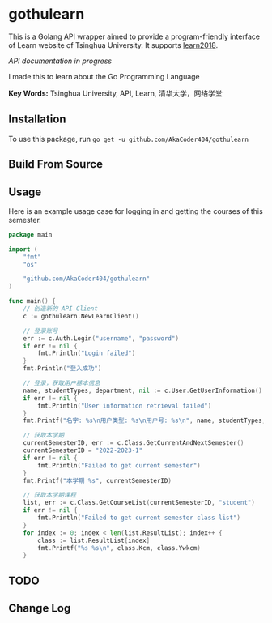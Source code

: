 # gothulearn

This is a Golang API wrapper aimed to provide a program-friendly interface of Learn website of Tsinghua University. It supports [learn2018](https://learn.tsinghua.edu.cn/).

*API documentation in progress*

I made this to learn about the Go Programming Language

**Key Words:** Tsinghua University, API, Learn, 清华大学，网络学堂

## Installation
To use this package, run `go get -u github.com/AkaCoder404/gothulearn`

## Build From Source

## Usage
Here is an example usage case for logging in and getting the courses of this semester.
```go
package main

import (
	"fmt"
	"os"

	"github.com/AkaCoder404/gothulearn"
)

func main() {
	// 创造新的 API Client
	c := gothulearn.NewLearnClient()

	// 登录账号
	err := c.Auth.Login("username", "password")
	if err != nil {
		fmt.Println("Login failed")
	}
	fmt.Println("登入成功")

	// 登录，获取用户基本信息
	name, studentTypes, department, nil := c.User.GetUserInformation()
	if err != nil {
		fmt.Println("User information retrieval failed")
	}
	fmt.Printf("名字: %s\n用户类型: %s\n用户号: %s\n", name, studentTypes, department)

	// 获取本学期
	currentSemesterID, err := c.Class.GetCurrentAndNextSemester()
	currentSemesterID = "2022-2023-1"
	if err != nil {
		fmt.Println("Failed to get current semester")
	}
	fmt.Printf("本学期 %s", currentSemesterID)

	// 获取本学期课程
	list, err := c.Class.GetCourseList(currentSemesterID, "student")
	if err != nil {
		fmt.Println("Failed to get current semester class list")
	}
	for index := 0; index < len(list.ResultList); index++ {
		class := list.ResultList[index]
		fmt.Printf("%s %s\n", class.Kcm, class.Ywkcm)
	}
```

## TODO

## Change Log
